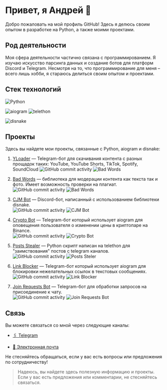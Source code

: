 # Привет, я Андрей 👋

Добро пожаловать на мой профиль GitHub! Здесь я делюсь своим опытом в разработке на Python, а также моими проектами. 

## Род деятельности
Моя сфера деятельности частично связана с программированием. Я изучаю искусство парсинга данных и создание ботов для платформ Discord и Telegram. Несмотря на то, что программирование для меня – всего лишь хобби, я стараюсь делиться своим опытом и проектами.

## Стек технологий
![Python](https://img.shields.io/badge/Python-3776AB?style=for-the-badge&logo=python&logoColor=white)

![aiogram](https://img.shields.io/badge/aiogram-0082C8?style=for-the-badge&logo=telegram&logoColor=white)
![telethon](https://img.shields.io/badge/telethon-0082C8?style=for-the-badge&logo=telegram&logoColor=white)

![disnake](https://img.shields.io/badge/disnake-5865F2?style=for-the-badge&logo=discord&logoColor=white)


## Проекты

Здесь вы найдете мои проекты, связанные с Python, aiogram и disnake:

1. [YLoader](https://github.com/FlacSy/YLoaderBot) — Telegram-бот для скачивания контента с разных прощадок таких: YouTube, YouTube Shorts, TikTok, Spotify, SoundCloud 
   ![GitHub commit activity](https://img.shields.io/github/commit-activity/m/FlacSy/YLoaderBot)
   ![Bad Words](https://img.shields.io/github/stars/FlacSy/YLoaderBot?style=social)

2. [Bad Words](https://github.com/FlacSy/badwords) — библиотека для модерации контента как текста так и фото. Имеет возможность проверки на плагиат.  
   ![GitHub commit activity](https://img.shields.io/github/commit-activity/m/FlacSy/badwords)
   ![Bad Words](https://img.shields.io/github/stars/FlacSy/badwords?style=social)

3. [CJM Bot](https://github.com/FlacSy/CJM-Bot) — Discord-бот, написанный с использованием библиотеки disnake.  
   ![GitHub commit activity](https://img.shields.io/github/commit-activity/m/FlacSy/CJM-Bot)
   ![CJM Bot](https://img.shields.io/github/stars/FlacSy/CJM-Bot?style=social)

4. [Crypto Bot](https://github.com/FlacSy/CryptoBot) — Telegram-бот который использует aiogram для оповещения пользователя о изменении цены в криптопаре на Binance.  
   ![GitHub commit activity](https://img.shields.io/github/commit-activity/m/FlacSy/CryptoBot)
   ![Crypto Bot](https://img.shields.io/github/stars/FlacSy/CryptoBot?style=social)

5. [Posts Stealer](https://github.com/FlacSy/PostsStealer) — Python скрипт написан на telethon для "заимствования" постов с telegram каналов.  
   ![GitHub commit activity](https://img.shields.io/github/commit-activity/m/FlacSy/PostsStealer)
   ![Posts Steler](https://img.shields.io/github/stars/FlacSy/PostsStealer?style=social)

6. [Link Blocker](https://github.com/FlacSy/LinkBlocker) — Telegram-бот который использует aiogram для блокировки нежелательных ссылок в текстовых сообщениях.  
   ![GitHub commit activity](https://img.shields.io/github/commit-activity/m/FlacSy/LinkBlocker)
   ![Link Blocker](https://img.shields.io/github/stars/FlacSy/LinkBlocker?style=social)

7. [Join Requests Bot](https://github.com/FlacSy/JoinRequestsBot) — Telegram-бот для обработки запросов на присоединение к чату.  
   ![GitHub commit activity](https://img.shields.io/github/commit-activity/m/FlacSy/JoinRequestsBot)
   ![Join Requests Bot](https://img.shields.io/github/stars/FlacSy/JoinRequestsBot?style=social)

## Связь

Вы можете связаться со мной через следующие каналы:

- [🖇️ Telegram](https://t.me/flacsy)

- [📧 Электронная почта](flacsy.x@gmail.com) 

Не стесняйтесь обращаться, если у вас есть вопросы или предложения по сотрудничеству!

> Надеюсь, вы найдете здесь полезную информацию и проекты. Если у вас есть предложения или комментарии, не стесняйтесь связаться.
